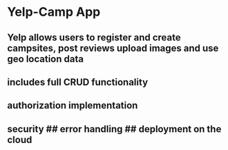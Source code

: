 # Yelp-Camp App

## Yelp allows users to register and create campsites, post reviews upload images and use geo location data

## includes full CRUD functionality

## authorization implementation

## security ## error handling ## deployment on the cloud
